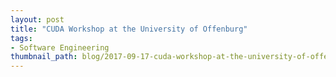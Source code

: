 ```yaml
---
layout: post
title: "CUDA Workshop at the University of Offenburg"
tags:
- Software Engineering
thumbnail_path: blog/2017-09-17-cuda-workshop-at-the-university-of-offenburg/IMG_20170918_090250.jpg
---
```

